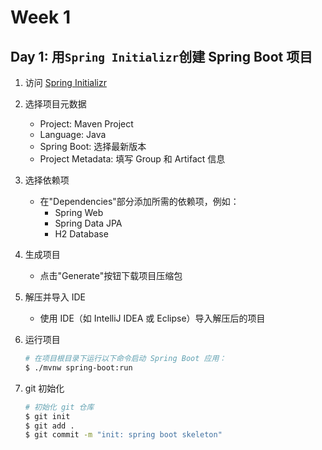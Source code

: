 # Week 1

## Day 1: 用`Spring Initializr`创建 Spring Boot 项目

1. 访问 [Spring Initializr](https://start.spring.io/)
2. 选择项目元数据
   - Project: Maven Project
   - Language: Java
   - Spring Boot: 选择最新版本
   - Project Metadata: 填写 Group 和 Artifact 信息
3. 选择依赖项
   - 在"Dependencies"部分添加所需的依赖项，例如：
     - Spring Web
     - Spring Data JPA
     - H2 Database
4. 生成项目
   - 点击"Generate"按钮下载项目压缩包
5. 解压并导入 IDE
   - 使用 IDE（如 IntelliJ IDEA 或 Eclipse）导入解压后的项目
6. 运行项目

   ```bash
   # 在项目根目录下运行以下命令启动 Spring Boot 应用：
   $ ./mvnw spring-boot:run
   ```

7. git 初始化

   ```bash
   # 初始化 git 仓库
   $ git init
   $ git add .
   $ git commit -m "init: spring boot skeleton"
   ```
